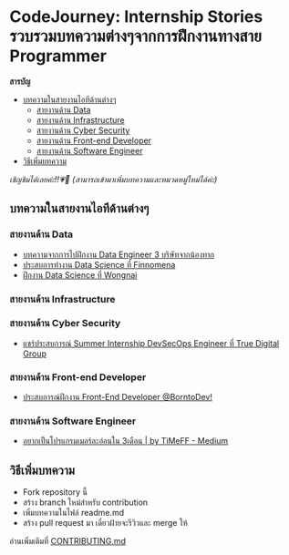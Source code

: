# CodeJourney: Internship Stories รวบรวมบทความต่างๆจากการฝึกงานทางสาย Programmer

**สารบัญ**

- [บทความในสายงานไอทีด้านต่างๆ](#บทความในสายงานไอทีด้านต่างๆ)
  - [สายงานด้าน Data](#สายงานด้าน-data)
  - [สายงานด้าน Infrastructure](#สายงานด้าน-infrastructure)
  - [สายงานด้าน Cyber Security](#สายงานด้าน-cyber-security)
  - [สายงานด้าน Front-end Developer](#สายงานด้าน-front-end-developer)
  - [สายงานด้าน Software Engineer](#สายงานด้าน-software-engineer)
- [วิธีเพิ่มบทความ](#วิธีเพิ่มบทความ)

_เชิญชิมได้เลยค่ะ!!💗🤟_
_(สามารถเข้ามาเพิ่มบทความและหมวดหมู่ใหม่ได้ค่ะ)_

## บทความในสายงานไอทีด้านต่างๆ

### สายงานด้าน Data

- [บทความจากการไปฝึกงาน Data Engineer 3 บริษัทจากน้องทาก](https://discuss.dataengineercafe.io/t/data-engineer-3/584)
- [ประสบการทำงาน Data Science ที่ Finnomena](https://manussanun.medium.com/%E0%B8%9B%E0%B8%A3%E0%B8%B0%E0%B8%AA%E0%B8%9A%E0%B8%81%E0%B8%B2%E0%B8%A3%E0%B8%93%E0%B9%8C-1-%E0%B8%9B%E0%B8%B5%E0%B8%81%E0%B8%B1%E0%B8%9A%E0%B8%81%E0%B8%B2%E0%B8%A3%E0%B9%80%E0%B8%9B%E0%B9%87%E0%B8%99-data-scientist-%E0%B8%97%E0%B8%B5%E0%B9%88-startup-%E0%B9%81%E0%B8%AB%E0%B9%88%E0%B8%87%E0%B8%AB%E0%B8%99%E0%B8%B6%E0%B9%88%E0%B8%87%E0%B8%A2%E0%B9%88%E0%B8%B2%E0%B8%99%E0%B8%AA%E0%B8%B5%E0%B8%A5%E0%B8%A1-267e137e063c)
- [ฝึกงาน Data Science ที่ Wongnai](https://life.wongnai.com/internship-image-classification-wongnai-a1dbc2890766)

### สายงานด้าน Infrastructure

### สายงานด้าน Cyber Security
- [แชร์ประสบการณ์ Summer Internship DevSecOps Engineer ที่ True Digital Group](https://medium.com/@horizon_20/summer-internship-devsecops-engineer-ที่-true-digital-group-fc6d6e44538)


### สายงานด้าน Front-end Developer

- [ประสบการณ์ฝึกงาน Front-End Developer @BorntoDev!](https://www.borntodev.com/2022/05/23/%E0%B8%9B%E0%B8%A3%E0%B8%B0%E0%B8%AA%E0%B8%9A%E0%B8%81%E0%B8%B2%E0%B8%A3%E0%B8%93%E0%B9%8C%E0%B8%9D%E0%B8%B6%E0%B8%81%E0%B8%87%E0%B8%B2%E0%B8%99-front-end-developer-borntodev)

### สายงานด้าน Software Engineer

- [อยากเป็นโปรแกรมเมอร์ละอ่อนใน 3เดือน | by TiMeFF - Medium](https://medium.com/p/7201b312e115)

## วิธีเพิ่มบทความ

- Fork repository นี้
- สร้าง branch ใหม่สำหรับ contribution
- เพิ่มบทความในไฟล์ readme.md
- สร้าง pull request มา เดี๋ยวฝ้ายจะรีวิวและ merge ให้

อ่านเพิ่มเติมที่ [CONTRIBUTING.md](/CONTRIBUTING.md)
